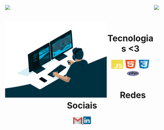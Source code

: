 

<div>
  
  <img  height="180em" src="https://github-readme-stats.vercel.app/api?username=JonatanAJ&show_icons=true&theme=dark&include_all_commits=true&count_private=true"/>
  <img align="right" height="180em" src="https://github-readme-stats.vercel.app/api/top-langs/?username=JonatanAJ&layout=compact&langs_count=16&theme=dark"/>
</div>
<br>

<div  align="center"> 
  <div style="display: inline_block"><br>
    <img align="left" height="250" alt="coding-time" src="code.gif">
    <h1 align="center"> Tecnologias <3</h1>
    <img align="center" height="30" width="40" alt="js-icon"  src="https://raw.githubusercontent.com/devicons/devicon/master/icons/javascript/javascript-plain.svg">
    <img align="center" height="30" width="40" alt="html-icon" src="https://raw.githubusercontent.com/devicons/devicon/master/icons/html5/html5-original.svg">
    <img align="center" height="30" width="40" alt="css-icon" src="https://raw.githubusercontent.com/devicons/devicon/master/icons/css3/css3-original.svg">
    <img align="center" height="30" width="40" alt="css-icon" src="https://raw.githubusercontent.com/devicons/devicon/master/icons/php/php-original.svg">
    
   
   </div>
    
  
  <h1 align="center">Redes Sociais</h1>
    <a href = "mailto: jonatananangelimmm@gmail.com">
      <img width="30" src="gmail.svg">
    </a>
    <a href = "https://www.linkedin.com/in/jonatan-angelim-a10289252/">
      <img width="25" src="linkedin.svg">
    </a>
